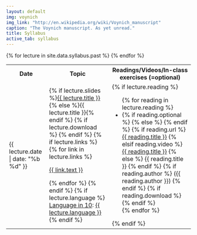 ```yaml
---
layout: default
img: voynich
img_link: "http://en.wikipedia.org/wiki/Voynich_manuscript"
caption: "The Voynich manuscript. As yet unread."
title: Syllabus
active_tab: syllabus
---
```


<table class="table table-striped"> 
  <tbody>
    <tr>
      <th>Date</th>
      <th>Topic</th>
      <th>Readings/Videos/In-class exercises (<i class="fa fa-star"></i>=optional)</th>
    </tr>
    {% for lecture in site.data.syllabus.past %}
    <tr>
      <td>{{ lecture.date | date: "%b %d" }}</td>
      <td>
        {% if lecture.slides %}<a href="{{ lecture.slides }}">{{ lecture.title }}</a>
        {% else %}{{ lecture.title }}{% endif %}
        {% if lecture.download %} <a href="{{ lecture.download }}"><span class="glyphicon glyphicon-save"> </span></a> {% endif %}
      {% if lecture.links %}
        {% for link in lecture.links %}
          <p><a href="{{ link.url }}">{{ link.text }}</a></p>
        {% endfor %}
      {% endif %}
        {% if lecture.language %}
        <br/><a href="lin10.html">Language in 10</a>: <a href="{{ lecture.language_slides }}">{{ lecture.language }}</a>
        {% endif %}
      </td>
      <td>
        {% if lecture.reading %}
          <ul class="fa-ul">
          {% for reading in lecture.reading %}
            <li>
            {% if reading.optional %}<i class="fa-li fa fa-star"> </i>
            {% else %}<i class="fa-li fa"> </i> {% endif %}
            {% if reading.url %}
            <a href="{{ reading.url }}">{{ reading.title }}</a>
            {% elsif reading.video %}
            <span class="glyphicon glyphicon-film"> </span> <a href="{{ reading.video }}">{{ reading.title }}</a>
            {% else %}
            {{ reading.title }} 
            {% endif %}
            {% if reading.author %} ({{ reading.author }}) {% endif %}
            {% if reading.download %} 
            <a href="{{ reading.download }}"><span class="glyphicon glyphicon-save"> </span></a> 
            {% endif %}
            </li>
          {% endfor %}
          </ul>
        {% endif %}
      </td>
    </tr>
    {% endfor %}

  </tbody>
</table>

